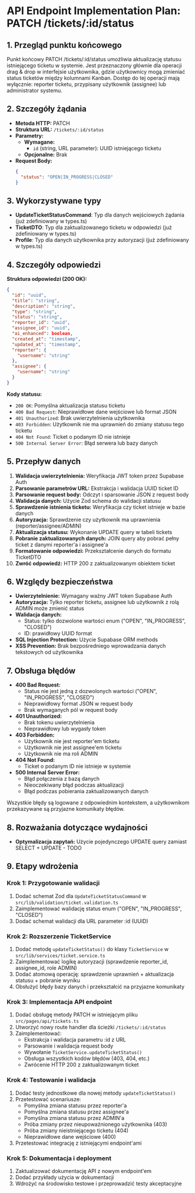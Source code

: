 # API Endpoint Implementation Plan: PATCH /tickets/:id/status

## 1. Przegląd punktu końcowego

Punkt końcowy PATCH /tickets/:id/status umożliwia aktualizację statusu istniejącego ticketu w systemie. Jest przeznaczony głównie dla operacji drag & drop w interfejsie użytkownika, gdzie użytkownicy mogą zmieniać status ticketów między kolumnami Kanban. Dostęp do tej operacji mają wyłącznie: reporter ticketu, przypisany użytkownik (assignee) lub administrator systemu.

## 2. Szczegóły żądania

- **Metoda HTTP:** PATCH
- **Struktura URL:** `/tickets/:id/status`
- **Parametry:**
  - **Wymagane:**
    - `id` (string, URL parameter): UUID istniejącego ticketu
  - **Opcjonalne:** Brak
- **Request Body:**
  ```json
  {
    "status": "OPEN|IN_PROGRESS|CLOSED"
  }
  ```

## 3. Wykorzystywane typy

- **UpdateTicketStatusCommand**: Typ dla danych wejściowych żądania (już zdefiniowany w types.ts)
- **TicketDTO**: Typ dla zaktualizowanego ticketu w odpowiedzi (już zdefiniowany w types.ts)
- **Profile**: Typ dla danych użytkownika przy autoryzacji (już zdefiniowany w types.ts)

## 4. Szczegóły odpowiedzi

**Struktura odpowiedzi (200 OK):**

```json
{
  "id": "uuid",
  "title": "string",
  "description": "string",
  "type": "string",
  "status": "string",
  "reporter_id": "uuid",
  "assignee_id": "uuid",
  "ai_enhanced": boolean,
  "created_at": "timestamp",
  "updated_at": "timestamp",
  "reporter": {
    "username": "string"
  },
  "assignee": {
    "username": "string"
  }
}
```

**Kody statusu:**

- `200 OK`: Pomyślna aktualizacja statusu ticketu
- `400 Bad Request`: Nieprawidłowe dane wejściowe lub format JSON
- `401 Unauthorized`: Brak uwierzytelnienia użytkownika
- `403 Forbidden`: Użytkownik nie ma uprawnień do zmiany statusu tego ticketu
- `404 Not Found`: Ticket o podanym ID nie istnieje
- `500 Internal Server Error`: Błąd serwera lub bazy danych

## 5. Przepływ danych

1. **Walidacja uwierzytelnienia:** Weryfikacja JWT token przez Supabase Auth
2. **Parsowanie parametrów URL:** Ekstrakcja i walidacja UUID ticket ID
3. **Parsowanie request body:** Odczyt i sparsowanie JSON z request body
4. **Walidacja danych:** Użycie Zod schema do walidacji statusu
5. **Sprawdzenie istnienia ticketu:** Weryfikacja czy ticket istnieje w bazie danych
6. **Autoryzacja:** Sprawdzenie czy użytkownik ma uprawnienia (reporter/assignee/ADMIN)
7. **Aktualizacja statusu:** Wykonanie UPDATE query w tabeli tickets
8. **Pobranie zaktualizowanych danych:** JOIN query aby pobrać pełny ticket z danymi reporter'a i assignee'a
9. **Formatowanie odpowiedzi:** Przekształcenie danych do formatu TicketDTO
10. **Zwróć odpowiedź:** HTTP 200 z zaktualizowanym obiektem ticket

## 6. Względy bezpieczeństwa

- **Uwierzytelnienie:** Wymagany ważny JWT token Supabase Auth
- **Autoryzacja:** Tylko reporter ticketu, assignee lub użytkownik z rolą ADMIN może zmienić status
- **Walidacja danych:**
  - Status: tylko dozwolone wartości enum ("OPEN", "IN_PROGRESS", "CLOSED")
  - ID: prawidłowy UUID format
- **SQL Injection Protection:** Użycie Supabase ORM methods
- **XSS Prevention:** Brak bezpośredniego wprowadzania danych tekstowych od użytkownika

## 7. Obsługa błędów

- **400 Bad Request:**
  - Status nie jest jedną z dozwolonych wartości ("OPEN", "IN_PROGRESS", "CLOSED")
  - Nieprawidłowy format JSON w request body
  - Brak wymaganych pól w request body
- **401 Unauthorized:**
  - Brak tokenu uwierzytelnienia
  - Nieprawidłowy lub wygasły token
- **403 Forbidden:**
  - Użytkownik nie jest reporter'em ticketu
  - Użytkownik nie jest assignee'em ticketu
  - Użytkownik nie ma roli ADMIN
- **404 Not Found:**
  - Ticket o podanym ID nie istnieje w systemie
- **500 Internal Server Error:**
  - Błąd połączenia z bazą danych
  - Nieoczekiwany błąd podczas aktualizacji
  - Błąd podczas pobierania zaktualizowanych danych

Wszystkie błędy są logowane z odpowiednim kontekstem, a użytkownikom przekazywane są przyjazne komunikaty błędów.

## 8. Rozważania dotyczące wydajności

- **Optymalizacja zapytań:** Użycie pojedynczego UPDATE query zamiast SELECT + UPDATE - TODO

## 9. Etapy wdrożenia

### Krok 1: Przygotowanie walidacji

1. Dodać schemat Zod dla `UpdateTicketStatusCommand` w `src/lib/validation/ticket.validation.ts`
2. Zaimplementować walidację status enum ("OPEN", "IN_PROGRESS", "CLOSED")
3. Dodać schemat walidacji dla URL parameter :id (UUID)

### Krok 2: Rozszerzenie TicketService

1. Dodać metodę `updateTicketStatus()` do klasy `TicketService` w `src/lib/services/ticket.service.ts`
2. Zaimplementować logikę autoryzacji (sprawdzenie reporter_id, assignee_id, role ADMIN)
3. Dodać atomową operację: sprawdzenie uprawnień + aktualizacja statusu + pobranie wyniku
4. Obsłużyć błędy bazy danych i przekształcić na przyjazne komunikaty

### Krok 3: Implementacja API endpoint

1. Dodać obsługę metody PATCH w istniejącym pliku `src/pages/api/tickets.ts`
2. Utworzyć nowy route handler dla ścieżki `/tickets/:id/status`
3. Zaimplementować:
   - Ekstrakcja i walidacja parametru :id z URL
   - Parsowanie i walidacja request body
   - Wywołanie `TicketService.updateTicketStatus()`
   - Obsługa wszystkich kodów błędów (403, 404, etc.)
   - Zwrócenie HTTP 200 z zaktualizowanym ticket

### Krok 4: Testowanie i walidacja

1. Dodać testy jednostkowe dla nowej metody `updateTicketStatus()`
2. Przetestować scenariusze:
   - Pomyślna zmiana statusu przez reporter'a
   - Pomyślna zmiana statusu przez assignee'a
   - Pomyślna zmiana statusu przez ADMIN'a
   - Próba zmiany przez nieupoważnionego użytkownika (403)
   - Próba zmiany nieistniejącego ticketu (404)
   - Nieprawidłowe dane wejściowe (400)
3. Przetestować integrację z istniejącymi endpoint'ami

### Krok 5: Dokumentacja i deployment

1. Zaktualizować dokumentację API z nowym endpoint'em
2. Dodać przykłady użycia w dokumentacji
3. Wdrożyć na środowisko testowe i przeprowadzić testy akceptacyjne
